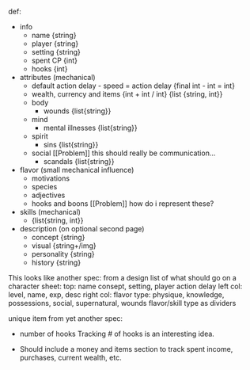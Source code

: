 def:
- info
	- name {string}
	- player {string}
	- setting {string}
	- spent CP {int}
	- hooks {int}
- attributes (mechanical)
	- default action delay - speed = action delay {final int - int = int}
	- wealth, currency and items {int + int / int} {list {string, int}}
	- body
		- wounds {list{string}}
	- mind
		- mental illnesses {list{string}}
	- spirit
		- sins {list{string}}
	- social [[Problem]] this should really be communication...
		- scandals {list{string}}
- flavor (small mechanical influence)
	- motivations
	- species
	- adjectives
	- hooks and boons [[Problem]] how do i represent these?
- skills (mechanical)
	- {list{string, int}}
- description (on optional second page)
	- concept {string}
	- visual {string+/img}
	- personality {string}
	- history {string}

This looks like another spec:
from a design list of what should go on a character sheet:
    top: name consept, setting, player action delay
    left col: level, name, exp, desc
    right col: flavor type: physique, knowledge, possessions, social, supernatural, wounds
    flavor/skill type as dividers

unique item from yet another spec:
- number of hooks
Tracking # of hooks is an interesting idea.

- Should include a money and items section to track spent income, purchases, current wealth, etc.
